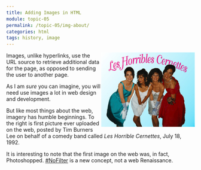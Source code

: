 ```yaml
---
title: Adding Images in HTML
module: topic-05
permalink: /topic-05/img-about/
categories: html
tags: history, image
---
```


<div class="divider-heading"></div>

<div class="container-row">
  <img src="../img/les-horrible-cernettes.jpg" alt="Four women dressed in 1980's formalwear" title="Les Horrible Cernettes" style="float: right; width: 250px; margin-top: 0;" />

  <p>Images, unlike hyperlinks, use the URL source to retrieve additional data for the page, as opposed to sending the user to another page.</p>

  <p>As I am <i>sure</i> you can imagine, you will need use images a lot in web design and development.</p>

  <p>But like most things about the web, imagery has humble beginnings. To the right is first picture ever uploaded on the web, posted by Tim Burners Lee on behalf of a comedy band called <cite>Les Horrible Cernettes</cite>, July 18, 1992.</p>

  <p>It is interesting to note that the first image on the web was, in fact, Photoshopped. <a href="https://www.busbud.com/blog/exposing-the-nofilter-movement/" targe="_blank">#NoFilter</a> is a new concept, not a web Renaissance.</p>
</div>
